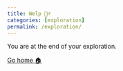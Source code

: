 ```yaml
---
title: Welp 🤷‍♂️
categories: [exploration]
permalink: /exploration/
---
```

You are at the end of your exploration.

[Go home 🏠](/)
